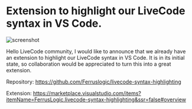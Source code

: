 # Extension to highlight our LiveCode syntax in VS Code.



<img src="./screenshot.jpg" alt="screenshot"/>

Hello LiveCode community, I would like to announce that we already have an extension to highlight our LiveCode syntax in VS Code. It is in its initial state, so collaboration would be appreciated to turn this into a great extension.

Repository: https://github.com/Ferruslogic/livecode-syntax-highlighting

Extension: https://marketplace.visualstudio.com/items?itemName=FerrusLogic.livecode-syntax-highlighting&ssr=false#overview

